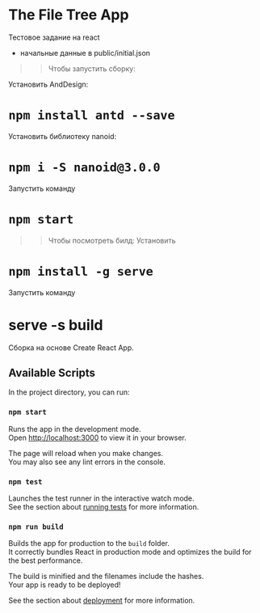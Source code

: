 # The File Tree App
Тестовое задание на react
- начальные данные в public/initial.json

>>Чтобы запустить сборку:

Установить AndDesign:
# `npm install antd --save`

Установить библиотеку nanoid:
# `npm i -S nanoid@3.0.0`

Запустить команду
# `npm start`

>> Чтобы посмотреть билд:
Установить
# `npm install -g serve`

Запустить команду
# serve -s build



Сборка на основе Create React App.

## Available Scripts

In the project directory, you can run:

### `npm start`

Runs the app in the development mode.\
Open [http://localhost:3000](http://localhost:3000) to view it in your browser.

The page will reload when you make changes.\
You may also see any lint errors in the console.

### `npm test`

Launches the test runner in the interactive watch mode.\
See the section about [running tests](https://facebook.github.io/create-react-app/docs/running-tests) for more information.

### `npm run build`

Builds the app for production to the `build` folder.\
It correctly bundles React in production mode and optimizes the build for the best performance.

The build is minified and the filenames include the hashes.\
Your app is ready to be deployed!

See the section about [deployment](https://facebook.github.io/create-react-app/docs/deployment) for more information.

